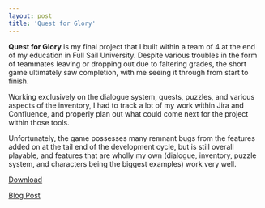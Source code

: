 ```yaml
---
layout: post
title: 'Quest for Glory'
---
```


**Quest for Glory** is my final project that I built within a team of 4 at the end of my education in Full Sail University. Despite various troubles in the form of teammates leaving or dropping out due to faltering grades, the short game ultimately saw completion, with me seeing it through from start to finish.

Working exclusively on the dialogue system, quests, puzzles, and various aspects of the inventory, I had to track a lot of my work within Jira and Confluence, and properly plan out what could come next for the project within those tools. 

Unfortunately, the game possesses many remnant bugs from the features added on at the tail end of the development cycle, but is still overall playable, and features that are wholly my own (dialogue, inventory, puzzle system, and characters being the biggest examples) work very well.

[Download](https://drive.google.com/file/d/1EYxtllQivOkTdwNz5yJEpeGM9Nt2SXC9/view)

[Blog Post](https://venommaximus.github.io/quest-for-glory)